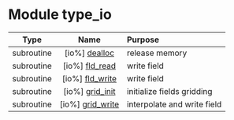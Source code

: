 # Module type_io

| Type | Name | Purpose |
| :--: | :--: | :---------- |
| subroutine | [io%] [dealloc](https://github.com/benjaminmenetrier/bump-standalone/tree/master/src/type_io.F90#L58) | release memory |
| subroutine | [io%] [fld_read](https://github.com/benjaminmenetrier/bump-standalone/tree/master/src/type_io.F90#L87) | write field |
| subroutine | [io%] [fld_write](https://github.com/benjaminmenetrier/bump-standalone/tree/master/src/type_io.F90#L152) | write field |
| subroutine | [io%] [grid_init](https://github.com/benjaminmenetrier/bump-standalone/tree/master/src/type_io.F90#L341) | initialize fields gridding |
| subroutine | [io%] [grid_write](https://github.com/benjaminmenetrier/bump-standalone/tree/master/src/type_io.F90#L620) | interpolate and write field |

